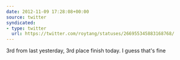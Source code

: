 ```yaml
---
date: 2012-11-09 17:28:08+00:00
source: twitter
syndicated:
- type: twitter
  url: https://twitter.com/roytang/statuses/266955345883168768/
---
```


3rd from last yesterday, 3rd place finish today. I guess that's fine
